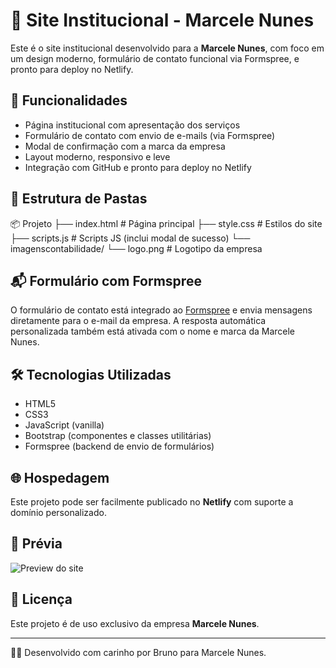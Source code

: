 # 💼 Site Institucional - Marcele Nunes

Este é o site institucional desenvolvido para a **Marcele Nunes**, com foco em um design moderno, formulário de contato funcional via Formspree, e pronto para deploy no Netlify.

## 🚀 Funcionalidades

- Página institucional com apresentação dos serviços
- Formulário de contato com envio de e-mails (via Formspree)
- Modal de confirmação com a marca da empresa
- Layout moderno, responsivo e leve
- Integração com GitHub e pronto para deploy no Netlify

## 📁 Estrutura de Pastas

📦 Projeto ├── index.html # Página principal ├── style.css # Estilos do site ├── scripts.js # Scripts JS (inclui modal de sucesso) └── imagenscontabilidade/ └── logo.png # Logotipo da empresa

## 📬 Formulário com Formspree

O formulário de contato está integrado ao [Formspree](https://formspree.io/) e envia mensagens diretamente para o e-mail da empresa. A resposta automática personalizada também está ativada com o nome e marca da Marcele Nunes.

## 🛠️ Tecnologias Utilizadas

- HTML5
- CSS3
- JavaScript (vanilla)
- Bootstrap (componentes e classes utilitárias)
- Formspree (backend de envio de formulários)

## 🌐 Hospedagem

Este projeto pode ser facilmente publicado no **Netlify** com suporte a domínio personalizado.

## 📸 Prévia

![Preview do site](./imagenscontabilidade/preview.png)

## 📄 Licença

Este projeto é de uso exclusivo da empresa **Marcele Nunes**.

---

👩‍💼 Desenvolvido com carinho por Bruno para Marcele Nunes.

